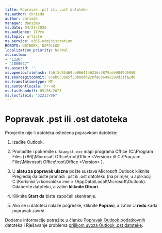 ```yaml
---
title: Popravak .pst ili .ost datoteka
ms.author: chrisda
author: chrisda
manager: dansimp
ms.date: 04/21/2020
ms.audience: ITPro
ms.topic: article
ms.service: o365-administration
ROBOTS: NOINDEX, NOFOLLOW
localization_priority: Normal
ms.custom:
- "1226"
- "1800027"
ms.assetid: ''
ms.openlocfilehash: 1b6f3d55d69ce0664fa6316c6879ade9849d5950
ms.sourcegitcommit: 6c6b0c3885f33b08db929fe0b6496508d31fa2d6
ms.translationtype: MT
ms.contentlocale: hr-HR
ms.lasthandoff: 05/06/2021
ms.locfileid: "52233706"
---
```

# <a name="repair-pst-or-ost-files"></a>Popravak .pst ili .ost datoteka

Provjerite nije li datoteka oštećena popravkom datoteke:

1. Izađite Outlook.

2. Pronađite i pokrenite u `Scanpst.exe` mapi programa Office (C:\Program Files (x86)\Microsoft Office\root\Office \<Version\> ili C:\Program Files\Microsoft Office\root\Office \<Version\> ).

3. U **alatu za popravak ulazne** pošte  sustava Microsoft Outlook kliknite Pregledaj da biste pronašli .pst ili .ost datoteku (na primjer, u aplikaciji C:\Korisnici \\<korisničko ime \> \AppData\Local\Microsoft\Outlook). Odaberite datoteku, a zatim **kliknite Otvori**.

4. Kliknite **Start da** biste započeli skeniranje.

5. Ako se u datoteci nalaze pogreške, kliknite **Popravi**, a zatim U **redu** kada popravak završi.

Dodatne informacije potražite u članku [Popravak Outlook podatkovnih](https://support.office.com/article/25663bc3-11ec-4412-86c4-60458afc5253) datoteka i Rješavanje problema [prilikom uvoza Outlook .pst datoteke](https://support.office.com/article/2d2e50dc-5c36-4ab2-ab50-f1be733b3d6e).
